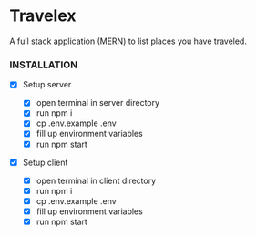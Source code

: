 # Travelex

A full stack application (MERN) to list places you have traveled.

### INSTALLATION

- [x] Setup server

  - [x] open terminal in server directory
  - [x] run npm i
  - [x] cp .env.example .env
  - [x] fill up environment variables
  - [x] run npm start

- [x] Setup client

  - [x] open terminal in client directory
  - [x] run npm i
  - [x] cp .env.example .env
  - [x] fill up environment variables
  - [x] run npm start
